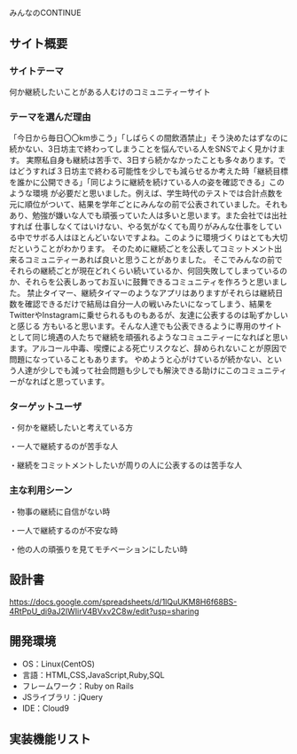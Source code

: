 # <!--ここにアプリ名を入力-->
 みんなのCONTINUE
## サイト概要
### サイトテーマ
<!--何を『目的』とし、どのような『分類』なのかを簡潔に書く-->
 何か継続したいことがある人むけのコミュニティーサイト
### テーマを選んだ理由
<!--なぜこのようなテーマにしたかを説明する-->
​「今日から毎日〇〇km歩こう」「しばらくの間飲酒禁止」そう決めたはずなのに続かない、3日坊主で終わってしまうことを悩んでいる人をSNSでよく見かけます。
実際私自身も継続は苦手で、3日すら続かなかったことも多々あります。ではどうすれば３日坊主で終わる可能性を少しでも減らせるか考えた時「継続目標を誰かに公開できる」「同じように継続を続けている人の姿を確認できる」このような環境
が必要だと思いました。例えば、学生時代のテストでは合計点数を元に順位がついて、結果を学年ごとにみんなの前で公表されていました。それもあり、勉強が嫌いな人でも頑張っていた人は多いと思います。また会社では出社すれば
仕事しなくてはいけない、やる気がなくても周りがみんな仕事をしている中でサボる人はほとんどいないですよね。このように環境づくりはとても大切だということがわかります。
そのために継続ごとを公表してコミットメント出来るコミュニティーあれば良いと思うことがありました。
そこでみんなの前でそれらの継続ごとが現在どれくらい続いているか、何回失敗してしまっているのか、それらを公表しあってお互いに鼓舞できるコミュニティを作ろうと思いました。
禁止タイマー、継続タイマーのようなアプリはありますがそれらは継続日数を確認できるだけで結局は自分一人の戦いみたいになってしまう、結果をTwitterやInstagramに乗せられるものもあるが、友達に公表するのは恥ずかしいと感じる
方もいると思います。そんな人達でも公表できるように専用のサイトとして同じ境遇の人たちで継続を頑張れるようなコミュニティーになればと思います。アルコール中毒、喫煙による死亡リスクなど、辞められないことが原因で問題になっていることもあります。
やめようと心がけているが続かない、という人達が少しでも減って社会問題も少しでも解決できる助けにこのコミュニティーがなればと思っています。
### ターゲットユーザ
<!--誰に使ってもらうかを具体的に記載する-->
​・何かを継続したいと考えている方

 ・一人で継続するのが苦手な人

 ・継続をコミットメントしたいが周りの人に公表するのは苦手な人
### 主な利用シーン
<!--どのような時に使うのかの状況を記載すること-->
​・物事の継続に自信がない時

 ・一人で継続するのが不安な時

 ・他の人の頑張りを見てモチベーションにしたい時
## 設計書
<!--テーマを設定・提出する時点では不要です-->
https://docs.google.com/spreadsheets/d/1lQuUKM8H6f68BS-4RtPpU_di9aJ2IWIirV4BVxv2C8w/edit?usp=sharing
​
## 開発環境
- OS：Linux(CentOS)
- 言語：HTML,CSS,JavaScript,Ruby,SQL
- フレームワーク：Ruby on Rails
- JSライブラリ：jQuery
- IDE：Cloud9
​

## 実装機能リスト